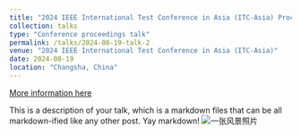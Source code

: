 ```yaml
---
title: "2024 IEEE International Test Conference in Asia (ITC-Asia) Proceeding talk on Architecture and DSP Security topic"
collection: talks
type: "Conference proceedings talk"
permalink: /talks/2024-08-19-talk-2
venue: "2024 IEEE International Test Conference in Asia (ITC-Asia)"
date: 2024-08-19
location: "Changsha, China"
---
```


[More information here](https://date24.date-conference.com/programme)

This is a description of your talk, which is a markdown files that can be all markdown-ified like any other post. Yay markdown!
![一张风景照片](./img/2024DATE.png)

